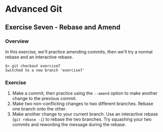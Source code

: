 # Advanced Git
## Exercise Seven - Rebase and Amend

### Overview
In this exercise, we'll practice amending commits, then we'll try a normal rebase and an interactive rebase.

```
$> git checkout exercise7
Switched to a new branch 'exercise7'
```

### Exercise
1. Make a commit, then practice using the `--amend` option to make another change to the previous commit.
2. Make two non-conflicting changes to two different branches. Rebase one branch onto the other.
3. Make another change to your current branch. Use an interactive rebase (`git rebase -i`) to rebase the two branches. Try squashing your two commits and rewording the message during the rebase.
